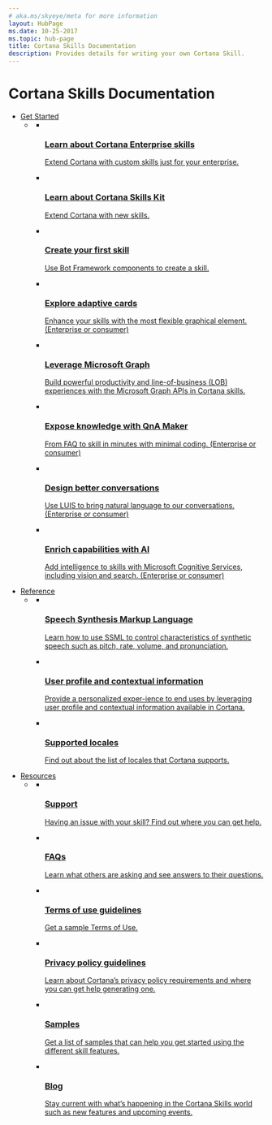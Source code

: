 ```yaml
---
# aka.ms/skyeye/meta for more information
layout: HubPage
ms.date: 10-25-2017
ms.topic: hub-page
title: Cortana Skills Documentation
description: Provides details for writing your own Cortana Skill.
---
```


<div id="main" class="v2">    
    <div class="container">
        <h1>Cortana Skills Documentation</h1>
        <ul class="pivots">
            <li>
                <a href="#start">Get Started</a>
                <ul id="start">
                    <li>
                        <a href="#start-all"></a>
                        <ul id="start-all" class="cardsC">
                            <li>
                                <a href="/cortana/enterprise/overview">
                                    <div class="cardSize">
                                        <div class="cardPadding">
                                            <div class="card">
                                                <div class="cardImageOuter">
                                                    <div class="cardImage bgdAccent1">
                                                        <img src="https://docs.microsoft.com/media/hubs/cortana/cortana-get-started-build-skill-learn-about.svg" alt="" />
                                                    </div>
                                                </div>
                                                <div class="cardText">
                                                    <h3>Learn about Cortana Enterprise skills </h3>
                                                    <p>Extend Cortana with custom skills just for your enterprise.</p>
                                                </div>
                                            </div>
                                        </div>
                                    </div>
                                </a>
                            </li>
                            <li>
                                <a href="/cortana/skills/overview">
                                    <div class="cardSize">
                                        <div class="cardPadding">
                                            <div class="card">
                                                <div class="cardImageOuter">
                                                    <div class="cardImage bgdAccent1">
                                                        <img src="https://docs.microsoft.com/media/hubs/cortana/cortana-get-started-design-skills-performance.svg" alt="" />
                                                    </div>
                                                </div>
                                                <div class="cardText">
                                                    <h3>Learn about Cortana Skills Kit</h3>
                                                    <p>Extend Cortana with new skills.</p>
                                                </div>
                                            </div>
                                        </div>
                                    </div>
                                </a>
                            </li>
                            <li>
                                <a href="/cortana/skills/get-started">
                                    <div class="cardSize">
                                        <div class="cardPadding">
                                            <div class="card">
                                                <div class="cardImageOuter">
                                                    <div class="cardImage bgdAccent1">
                                                        <img src="https://docs.microsoft.com/media/hubs/cortana/cortana-get-started-build-skill-create-skill.svg" alt="" />
                                                    </div>
                                                </div>
                                                <div class="cardText">
                                                    <h3>Create your first skill</h3>
                                                    <p>Use Bot Framework components to create a skill.</p>
                                                </div>
                                            </div>
                                        </div>
                                    </div>
                                </a>
                            </li>
                            <li>
                                <a href="/cortana/enterprise/cortana-and-adaptive-cards">
                                    <div class="cardSize">
                                        <div class="cardPadding">
                                            <div class="card">
                                                <div class="cardImageOuter">
                                                    <div class="cardImage bgdAccent1">
                                                        <img src="https://docs.microsoft.com/media/hubs/cortana/cortana-get-started-build-skill-personalize.svg" alt="" />
                                                    </div>
                                                </div>
                                                <div class="cardText">
                                                    <h3>Explore adaptive cards</h3>
                                                    <p>Enhance your skills with the most flexible graphical element. (Enterprise or consumer)</p>
                                                </div>
                                            </div>
                                        </div>
                                    </div>
                                </a>
                            </li>
                            <li>
                                <a href="/cortana/enterprise/using-ms-graph-with-cortana">
                                    <div class="cardSize">
                                        <div class="cardPadding">
                                            <div class="card">
                                                <div class="cardImageOuter">
                                                    <div class="cardImage bgdAccent1">
                                                        <img src="https://docs.microsoft.com/media/hubs/cortana/cortana-get-started-build-skill-authentication.svg" alt="" />
                                                    </div>
                                                </div>
                                                <div class="cardText">
                                                    <h3>Leverage Microsoft Graph</h3>
                                                    <p>Build powerful productivity and line-of-business (LOB) experiences with the Microsoft Graph APIs in Cortana skills.</p>
                                                </div>
                                            </div>
                                        </div>
                                    </div>
                                </a>
                            </li>
                            <li>
                                <a href="/cortana/enterprise/using-qna-maker-with-cortana">
                                    <div class="cardSize">
                                        <div class="cardPadding">
                                            <div class="card">
                                                <div class="cardImageOuter">
                                                    <div class="cardImage bgdAccent1">
                                                        <img src="https://docs.microsoft.com/media/hubs/cortana/cortana-resources-faq.svg" alt="" />
                                                    </div>
                                                </div>
                                                <div class="cardText">
                                                    <h3>Expose knowledge with QnA Maker</h3>
                                                    <p>From FAQ to skill in minutes with minimal coding. (Enterprise or consumer)</p>
                                                </div>
                                            </div>
                                        </div>
                                    </div>
                                </a>
                            </li>
                            <li>
                                <a href="https://docs.microsoft.com/azure/bot-service/nodejs/bot-builder-nodejs-recognize-intent-luis?view=azure-bot-service-3.0">
                                    <div class="cardSize">
                                        <div class="cardPadding">
                                            <div class="card">
                                                <div class="cardImageOuter">
                                                    <div class="cardImage bgdAccent1">
                                                        <img src="https://docs.microsoft.com/media/hubs/cortana/cortana-get-started-build-skill-language.svg" alt="" />
                                                    </div>
                                                </div>
                                                <div class="cardText">
                                                    <h3>Design better conversations</h3>
                                                    <p>Use LUIS to bring natural language to our conversations. (Enterprise or consumer)</p>
                                                </div>
                                            </div>
                                        </div>
                                    </div>
                                </a>
                            </li>
                            <li>
                                <a href="https://docs.microsoft.com/azure/bot-service/bot-service-concept-intelligence?view=azure-bot-service-3.0&viewFallbackFrom=azure-bot-service-4.0">
                                    <div class="cardSize">
                                        <div class="cardPadding">
                                            <div class="card">
                                                <div class="cardImageOuter">
                                                    <div class="cardImage bgdAccent1">
                                                        <img src="https://docs.microsoft.com/media/hubs/cortana/cortana-get-started-build-skill-smarter.svg" alt="" />
                                                    </div>
                                                </div>
                                                <div class="cardText">
                                                    <h3>Enrich capabilities with AI</h3>
                                                    <p>Add intelligence to skills with Microsoft Cognitive Services, including vision and search. (Enterprise or consumer)</p>
                                                </div>
                                            </div>
                                        </div>
                                    </div>
                                </a>
                            </li>
                        </ul>
                    </li>
                </ul>
            </li>
            <li>
                <a href="#reference">Reference</a>
                <ul id="reference">
                    <li>
                        <a href="#ref-all"></a>
                        <ul id="ref-all" class="cardsC">
                            <li>
                                <a href="/cortana/skills/speech-synthesis-markup-language">
                                    <div class="cardSize">
                                        <div class="cardPadding">
                                            <div class="card">
                                                <div class="cardImageOuter">
                                                    <div class="cardImage bgdAccent1">
                                                        <img src="https://docs.microsoft.com/media/hubs/cortana/cortana-reference-speech.svg" alt="" />
                                                    </div>
                                                </div>
                                                <div class="cardText">
                                                    <h3>Speech Synthesis Markup Language</h3>
                                                    <p>Learn how to use SSML to control characteristics of synthetic speech such as pitch, rate, volume, and pronunciation.</p>
                                                </div>
                                            </div>
                                        </div>
                                    </div>
                                </a>
                            </li>
                            <li>
                                <a href="/cortana/skills/user-profile-contextual-info">
                                    <div class="cardSize">
                                        <div class="cardPadding">
                                            <div class="card">
                                                <div class="cardImageOuter">
                                                    <div class="cardImage bgdAccent1">
                                                        <img src="https://docs.microsoft.com/media/hubs/cortana/cortana-reference-user-profile.svg" alt="" />
                                                    </div>
                                                </div>
                                                <div class="cardText">
                                                    <h3>User profile and contextual information</h3>
                                                    <p>Provide a personalized exper-ience to end uses by leveraging user profile and contextual information available in Cortana.</p>
                                                </div>
                                            </div>
                                        </div>
                                    </div>
                                </a>
                            </li>
                            <li>
                                <a href="/cortana/skills/supported-locales">
                                    <div class="cardSize">
                                        <div class="cardPadding">
                                            <div class="card">
                                                <div class="cardImageOuter">
                                                    <div class="cardImage bgdAccent1">
                                                        <img src="https://docs.microsoft.com/media/hubs/cortana/cortana-reference-locales.svg" alt="" />
                                                    </div>
                                                </div>
                                                <div class="cardText">
                                                    <h3>Supported locales</h3>
                                                    <p>Find out about the list of locales that Cortana supports.
                                                    </p>
                                                </div>
                                            </div>
                                        </div>
                                    </div>
                                </a>
                            </li>                            
                        </ul>
                    </li>
                </ul>
            </li>
            <li>
                <a href="#resources">Resources</a>
                <ul id="resources">
                    <li>
                        <a href="#resources-all"></a>
                        <ul id="resources-all" class="cardsC">
                            <li>
                                <a href="/cortana/skills/cortana-support">
                                    <div class="cardSize">
                                        <div class="cardPadding">
                                            <div class="card">
                                                <div class="cardImageOuter">
                                                    <div class="cardImage bgdAccent1">
                                                        <img src="https://docs.microsoft.com/media/hubs/cortana/cortana-resources-support.svg" alt="" />
                                                    </div>
                                                </div>
                                                <div class="cardText">
                                                    <h3>Support</h3>
                                                    <p>Having an issue with your skill? Find out where you can get help.</p>
                                                </div>
                                            </div>
                                        </div>
                                    </div>
                                </a>
                            </li>
                            <li>
                                <a href="/cortana/skills/faq">
                                    <div class="cardSize">
                                        <div class="cardPadding">
                                            <div class="card">
                                                <div class="cardImageOuter">
                                                    <div class="cardImage bgdAccent1">
                                                        <img src="https://docs.microsoft.com/media/hubs/cortana/cortana-resources-faq.svg" alt="" />
                                                    </div>
                                                </div>
                                                <div class="cardText">
                                                    <h3>FAQs</h3>
                                                    <p>Learn what others are asking and see answers to their questions.</p>
                                                </div>
                                            </div>
                                        </div>
                                    </div>
                                </a>
                            </li>
                            <li>
                                <a href="/cortana/skills/terms-of-use">
                                    <div class="cardSize">
                                        <div class="cardPadding">
                                            <div class="card">
                                                <div class="cardImageOuter">
                                                    <div class="cardImage bgdAccent1">
                                                        <img src="https://docs.microsoft.com/media/hubs/cortana/cortana-resources-terms-guidelines.svg" alt="" />
                                                    </div>
                                                </div>
                                                <div class="cardText">
                                                    <h3>Terms of use guidelines</h3>
                                                    <p>Get a sample Terms of Use.</p>
                                                </div>
                                            </div>
                                        </div>
                                    </div>
                                </a>
                            </li>
                            <li>
                                <a href="/cortana/skills/privacy-policy-guidelines">
                                    <div class="cardSize">
                                        <div class="cardPadding">
                                            <div class="card">
                                                <div class="cardImageOuter">
                                                    <div class="cardImage bgdAccent1">
                                                        <img src="https://docs.microsoft.com/media/hubs/cortana/cortana-resources-policy.svg" alt="" />
                                                    </div>
                                                </div>
                                                <div class="cardText">
                                                    <h3>Privacy policy guidelines</h3>
                                                    <p>Learn about Cortana’s privacy policy requirements and where you can get help generating one.</p>
                                                </div>
                                            </div>
                                        </div>
                                    </div>
                                </a>
                            </li>
                            <li>
                                <a href="/cortana/skills/cortana-samples">
                                    <div class="cardSize">
                                        <div class="cardPadding">
                                            <div class="card">
                                                <div class="cardImageOuter">
                                                    <div class="cardImage bgdAccent1">
                                                        <img src="https://docs.microsoft.com/media/hubs/cortana/cortana-resources-samples.svg" alt="" />
                                                    </div>
                                                </div>
                                                <div class="cardText">
                                                    <h3>Samples</h3>
                                                    <p>Get a list of samples that can help you get started using the different skill features.</p>
                                                </div>
                                            </div>
                                        </div>
                                    </div>
                                </a>
                            </li>
                            <li>
                                <a href="https://techcommunity.microsoft.com/t5/Cortana-Skills-Kit-Blog/bg-p/cortanaskillskit">
                                    <div class="cardSize">
                                        <div class="cardPadding">
                                            <div class="card">
                                                <div class="cardImageOuter">
                                                    <div class="cardImage bgdAccent1">
                                                        <img src="https://docs.microsoft.com/media/hubs/cortana/cortana-resources-blog.svg" alt="" />
                                                    </div>
                                                </div>
                                                <div class="cardText">
                                                    <h3>Blog</h3>
                                                    <p>Stay current with what’s happening in the Cortana Skills world such as new features and upcoming events.
                                                    </p>
                                                </div>
                                            </div>
                                        </div>
                                    </div>
                                </a>
                            </li>
                        </ul>
                    </li>
                </ul>
            </li>            
        </ul>
    </div>
</div>